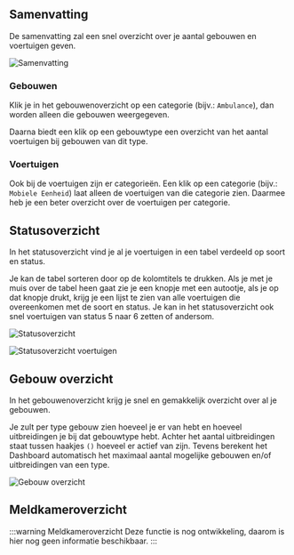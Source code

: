 ## Samenvatting

De samenvatting zal een snel overzicht over je aantal gebouwen en voertuigen geven.

![Samenvatting](assets/nl_NL/dashboardSamenvatting.png)

### Gebouwen

Klik je in het gebouwenoverzicht op een categorie (bijv.: `Ambulance`), dan worden alleen die gebouwen weergegeven.

Daarna biedt een klik op een gebouwtype een overzicht van het aantal voertuigen bij gebouwen van dit type.

### Voertuigen

Ook bij de voertuigen zijn er categorieën.
Een klik op een categorie (bijv.: `Mobiele Eenheid`) laat alleen de voertuigen van die categorie zien.
Daarmee heb je een beter overzicht over de voertuigen per categorie.

## Statusoverzicht

In het statusoverzicht vind je al je voertuigen in een tabel verdeeld op soort en status.

Je kan de tabel sorteren door op de kolomtitels te drukken.
Als je met je muis over de tabel heen gaat zie je een knopje met een autootje, als je op dat knopje drukt,
 krijg je een lijst te zien van alle voertuigen die overeenkomen met de soort en status.
Je kan in het statusoverzicht ook snel voertuigen van status 5 naar 6 zetten of andersom.

![Statusoverzicht](assets/nl_NL/dashboardStatusoverzicht.png)

![Statusoverzicht voertuigen](assets/nl_NL/dashboardVehicles.png)

## Gebouw overzicht

In het gebouwenoverzicht krijg je snel en gemakkelijk overzicht over al je gebouwen.

Je zult per type gebouw zien hoeveel je er van hebt en hoeveel uitbreidingen je bij dat gebouwtype hebt.
Achter het aantal uitbreidingen staat tussen haakjes `()` hoeveel er actief van zijn.
Tevens berekent het Dashboard automatisch het maximaal aantal mogelijke gebouwen en/of uitbreidingen van een type.

![Gebouw overzicht](assets/nl_NL/dashboardBuildings.png)

## Meldkameroverzicht

:::warning Meldkameroverzicht
Deze functie is nog ontwikkeling, daarom is hier nog geen informatie beschikbaar.
:::
